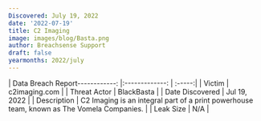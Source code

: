 ```yaml
---
Discovered: July 19, 2022
date: '2022-07-19'
title: C2 Imaging
image: images/blog/Basta.png
author: Breachsense Support
draft: false
yearmonths: 2022/july
---
```


| Data Breach Report------------:     |:-------------:    | :-----:|
| Victim      | c2imaging.com      | 
| Threat Actor      | BlackBasta      | 
| Date Discovered      | Jul 19, 2022      | 
| Description      | C2 Imaging is an integral part of a print powerhouse team, known as The Vomela Companies.      | 
| Leak Size      | N/A      | 

